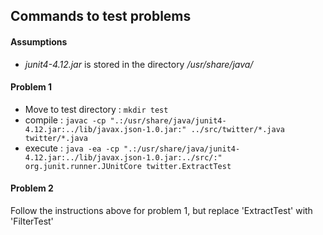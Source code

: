 ## Commands to test problems

#### Assumptions

* _junit4-4.12.jar_ is stored in the directory _/usr/share/java/_

#### Problem 1

* Move to test directory : ```mkdir test```
* compile : ```javac -cp ".:/usr/share/java/junit4-4.12.jar:../lib/javax.json-1.0.jar:" ../src/twitter/*.java twitter/*.java```
* execute : ```java -ea -cp ".:/usr/share/java/junit4-4.12.jar:../lib/javax.json-1.0.jar:../src/:" org.junit.runner.JUnitCore twitter.ExtractTest```


#### Problem 2

Follow the instructions above for problem 1, but replace 'ExtractTest' with 'FilterTest'
